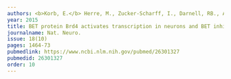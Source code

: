 ```yaml
---
authors: <b>Korb, E.</b> Herre, M., Zucker-Scharff, I., Darnell, RB., Allis, C.D.
year: 2015
title: BET protein Brd4 activates transcription in neurons and BET inhibitor Jq1 blocks memory in mice
journalname: Nat. Neuro.
issue: 18(10)
pages: 1464-73
pubmedlink: https://www.ncbi.nlm.nih.gov/pubmed/26301327
pubmedid: 26301327
order: 10
---
```

